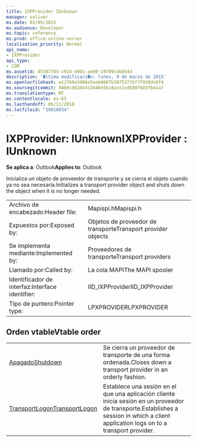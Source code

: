 ```yaml
---
title: IXPProvider IUnknown
manager: soliver
ms.date: 03/09/2015
ms.audience: Developer
ms.topic: reference
ms.prod: office-online-server
localization_priority: Normal
api_name:
- IXPProvider
api_type:
- COM
ms.assetid: d5507785-c924-4981-ae80-19709ceb054d
description: '�ltima modificaci�n: lunes, 9 de marzo de 2015'
ms.openlocfilehash: e12f69e3486e5eeb9087b30753735f7f910dc6f4
ms.sourcegitcommit: 9d60cd82b5413446e5bc8ace2cd689f683fb41a7
ms.translationtype: MT
ms.contentlocale: es-ES
ms.lasthandoff: 06/11/2018
ms.locfileid: "19818034"
---
```

# <a name="ixpprovider--iunknown"></a><span data-ttu-id="4c7f1-103">IXPProvider: IUnknown</span><span class="sxs-lookup"><span data-stu-id="4c7f1-103">IXPProvider : IUnknown</span></span>

  
  
<span data-ttu-id="4c7f1-104">**Se aplica a**: Outlook</span><span class="sxs-lookup"><span data-stu-id="4c7f1-104">**Applies to**: Outlook</span></span> 
  
<span data-ttu-id="4c7f1-105">Inicializa un objeto de proveedor de transporte y se cierra el objeto cuando ya no sea necesaria.</span><span class="sxs-lookup"><span data-stu-id="4c7f1-105">Initializes a transport provider object and shuts down the object when it is no longer needed.</span></span>
  
|||
|:-----|:-----|
|<span data-ttu-id="4c7f1-106">Archivo de encabezado:</span><span class="sxs-lookup"><span data-stu-id="4c7f1-106">Header file:</span></span>  <br/> |<span data-ttu-id="4c7f1-107">Mapispi.h</span><span class="sxs-lookup"><span data-stu-id="4c7f1-107">Mapispi.h</span></span>  <br/> |
|<span data-ttu-id="4c7f1-108">Expuestos por:</span><span class="sxs-lookup"><span data-stu-id="4c7f1-108">Exposed by:</span></span>  <br/> |<span data-ttu-id="4c7f1-109">Objetos de proveedor de transporte</span><span class="sxs-lookup"><span data-stu-id="4c7f1-109">Transport provider objects</span></span>  <br/> |
|<span data-ttu-id="4c7f1-110">Se implementa mediante:</span><span class="sxs-lookup"><span data-stu-id="4c7f1-110">Implemented by:</span></span>  <br/> |<span data-ttu-id="4c7f1-111">Proveedores de transporte</span><span class="sxs-lookup"><span data-stu-id="4c7f1-111">Transport providers</span></span>  <br/> |
|<span data-ttu-id="4c7f1-112">Llamado por:</span><span class="sxs-lookup"><span data-stu-id="4c7f1-112">Called by:</span></span>  <br/> |<span data-ttu-id="4c7f1-113">La cola MAPI</span><span class="sxs-lookup"><span data-stu-id="4c7f1-113">The MAPI spooler</span></span>  <br/> |
|<span data-ttu-id="4c7f1-114">Identificador de interfaz:</span><span class="sxs-lookup"><span data-stu-id="4c7f1-114">Interface identifier:</span></span>  <br/> |<span data-ttu-id="4c7f1-115">IID_IXPProvider</span><span class="sxs-lookup"><span data-stu-id="4c7f1-115">IID_IXPProvider</span></span>  <br/> |
|<span data-ttu-id="4c7f1-116">Tipo de puntero:</span><span class="sxs-lookup"><span data-stu-id="4c7f1-116">Pointer type:</span></span>  <br/> |<span data-ttu-id="4c7f1-117">LPXPROVIDER</span><span class="sxs-lookup"><span data-stu-id="4c7f1-117">LPXPROVIDER</span></span>  <br/> |
   
## <a name="vtable-order"></a><span data-ttu-id="4c7f1-118">Orden vtable</span><span class="sxs-lookup"><span data-stu-id="4c7f1-118">Vtable order</span></span>

|||
|:-----|:-----|
|[<span data-ttu-id="4c7f1-119">Apagado</span><span class="sxs-lookup"><span data-stu-id="4c7f1-119">Shutdown</span></span>](ixpprovider-shutdown.md) <br/> |<span data-ttu-id="4c7f1-120">Se cierra un proveedor de transporte de una forma ordenada.</span><span class="sxs-lookup"><span data-stu-id="4c7f1-120">Closes down a transport provider in an orderly fashion.</span></span>  <br/> |
|[<span data-ttu-id="4c7f1-121">TransportLogon</span><span class="sxs-lookup"><span data-stu-id="4c7f1-121">TransportLogon</span></span>](ixpprovider-transportlogon.md) <br/> |<span data-ttu-id="4c7f1-122">Establece una sesión en el que una aplicación cliente inicia sesión en un proveedor de transporte.</span><span class="sxs-lookup"><span data-stu-id="4c7f1-122">Establishes a session in which a client application logs on to a transport provider.</span></span>  <br/> |
   

